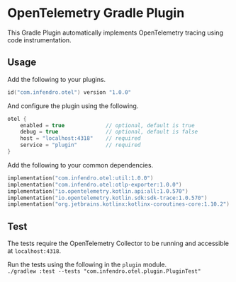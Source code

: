 # OpenTelemetry Gradle Plugin

This Gradle Plugin automatically implements OpenTelemetry tracing using code instrumentation.

## Usage

Add the following to your plugins.
```kotlin
id("com.infendro.otel") version "1.0.0"
```

And configure the plugin using the following.
```kotlin
otel {
    enabled = true             // optional, default is true
    debug = true               // optional, default is false
    host = "localhost:4318"    // required
    service = "plugin"         // required
}
```

Add the following to your common dependencies.
```kotlin
implementation("com.infendro.otel:util:1.0.0")
implementation("com.infendro.otel:otlp-exporter:1.0.0")
implementation("io.opentelemetry.kotlin.api:all:1.0.570")
implementation("io.opentelemetry.kotlin.sdk:sdk-trace:1.0.570")
implementation("org.jetbrains.kotlinx:kotlinx-coroutines-core:1.10.2")
```

## Test

The tests require the OpenTelemetry Collector to be running and accessible at `localhost:4318`.

Run the tests using the following in the `plugin` module. \
`./gradlew :test --tests "com.infendro.otel.plugin.PluginTest"`
